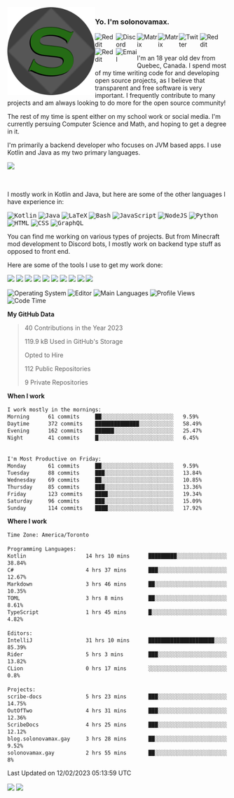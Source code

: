 <img align="left" alt="Avatar" width="200px" src="https://raw.githubusercontent.com/solonovamax/solonovamax/main/solonovamax-circle.png" />

### Yo. I'm solonovamax.

<a href="https://gitlab.com/solonovamax">
    <img align="left" alt="Reddit" width="48px" src="https://img.icons8.com/color/2x/gitlab.png">
</a>

<a href="https://discord.solonovamax.gay">
    <img align="left" alt="Discord" width="48px" src="https://img.icons8.com/color/2x/discord-logo.png">
</a>

<a href="https://matrix.to/#/@solonovamax:matrix.org?#gh-light-mode-only">
    <img align="left" alt="Matrix" width="48px" src="https://img.icons8.com/000000/material/2x/matrix-logo.png">
</a>
<a href="https://matrix.to/#/@solonovamax:matrix.org?#gh-dark-mode-only">
    <img align="left" alt="Matrix" width="48px" src="https://img.icons8.com/FFFFFF/material/2x/matrix-logo.png">
</a>

<a href="https://twitter.com/solonovamax">
    <img align="left" alt="Twitter" width="48px" src="https://img.icons8.com/color/2x/twitter.png">
</a>

<!-- <a href="https://twitch.tv/solonovamax">
    <img align="left" alt="Twitch" width="48px" src="https://img.icons8.com/color/2x/twitch.png">
</a> -->

<a href="https://reddit.com/u/solonovamax">
    <img align="left" alt="Reddit" width="48px" src="https://img.icons8.com/color/2x/reddit.png">
</a>

<a href="https://www.youtube.com/channel/UCTxCeyGu41WfEBT8mXpjHMA">
    <img align="left" alt="Reddit" width="48px" src="https://img.icons8.com/color/2x/youtube.png">
</a>

<a href="mailto:solonovamax@12oclockpoint.com">
    <img align="left" alt="Email" width="48px" src="https://img.icons8.com/fluency/2x/mail.png">
</a>

<!-- <a href="https://open.spotify.com/user/solonovamax">
    <img align="left" alt="Spotify" width="48px" src="https://img.icons8.com/color/2x/spotify.png">
</a> -->

<br/>
<br/>

I'm an 18 year old dev from Quebec, Canada.
I spend most of my time writing code for and developing open source projects, as I believe that transparent and free software is very important.
I frequently contribute to many projects and am always looking to do more for the open source community!

The rest of my time is spent either on my school work or social media. I'm currently persuing Computer Science and Math, and hoping to get a degree in it.

I'm primarily a backend developer who focuses on JVM based apps. I use Kotlin and Java as my two primary languages.


<a href="https://github.com/ryo-ma/github-profile-trophy"><img src="https://github-profile-trophy.vercel.app/?username=solonovamax&margin-w=15&row=1"/></a> 

<br/>

I mostly work in Kotlin and Java, but here are some of the other languages I have experience in:

<kbd><img height="32" alt="Kotlin" src="https://img.icons8.com/color/1x/kotlin.png"></kbd>
<kbd><img height="32" alt="Java" src="https://img.icons8.com/color/1x/java-coffee-cup-logo.png"></kbd>
<kbd><img height="32" alt="LaTeX" src="https://img.icons8.com/color/1x/latex.png"></kbd>
<kbd><img height="32" alt="Bash" src="https://img.icons8.com/color/1x/console.png"></kbd>
<kbd><img height="32" alt="JavaScript" src="https://img.icons8.com/color/1x/javascript.png"></kbd>
<kbd><img height="32" alt="NodeJS" src="https://img.icons8.com/color/1x/nodejs.png"></kbd>
<kbd><img height="32" alt="Python" src="https://img.icons8.com/color/1x/python.png"></kbd>
<kbd><img height="32" alt="HTML" src="https://img.icons8.com/color/1x/html-5.png"></kbd>
<kbd><img height="32" alt="CSS" src="https://img.icons8.com/color/1x/css3.png"></kbd>
<kbd><img height="32" alt="GraphQL" src="https://img.icons8.com/color/1x/graphql.png"></kbd>

You can find me working on various types of projects.
But from Minecraft mod development to Discord bots, I mostly work on backend type stuff as opposed to front end.

Here are some of the tools I use to get my work done:

<kbd><img height="32" src="https://img.icons8.com/color/2x/intellij-idea.png"></kbd>
<kbd><img height="32" src="https://img.icons8.com/color/2x/linux.png"></kbd>
<kbd><img height="32" src="https://img.icons8.com/fluent/2x/console.png"></kbd>
<kbd><img height="32" src="https://img.icons8.com/color/2x/open-source.png"></kbd>
<kbd><img height="32" src="https://img.icons8.com/color/2x/git.png"></kbd>
<kbd><img height="32" src="https://img.icons8.com/color/2x/docker.png"></kbd>
<kbd><img height="32" src="https://img.icons8.com/color/2x/mongodb.png"></kbd>
<kbd><img height="32" src="https://img.icons8.com/color/2x/nginx.png"></kbd>
<a href="?#gh-light-mode-only"><kbd><img height="32" src="https://img.icons8.com/metro/2x/mysql.png"></kbd></a>
<a href="?#gh-dark-mode-only"><kbd><img height="32" src="https://img.icons8.com/FFFFFF/metro/2x/mysql.png"></kbd></a>

![Operating System](https://img.shields.io/badge/OS-Arch%20Linux-informational?style=for-the-badge&logo=Arch%20Linux&logoColor=white&color=007ec6)
![Editor](https://img.shields.io/badge/Editor-IntelliJ%20Idea-informational?style=for-the-badge&logo=IntelliJ%20Idea&logoColor=white&color=007ec6)
![Main Languages](https://img.shields.io/badge/Main%20Languages-Java%20%26%20Kotlin-informational?style=for-the-badge&logo=Java&logoColor=white&color=007ec6)
![Profile Views](https://komarev.com/ghpvc/?username=solonovamax&color=blue&style=for-the-badge)
![Code Time](https://img.shields.io/endpoint?url=https://wakapi.dev/api/compat/shields/v1/solonovamax/interval:all_time&label=Code%20Time&style=for-the-badge&color=blue)

<!--START_SECTION:waka-->
**My GitHub Data**

> 40 Contributions in the Year 2023
> 
> 119.9 kB Used in GitHub's Storage
> 
> Opted to Hire
> 
> 112 Public Repositories
> 
> 9 Private Repositories
> 
**When I work** 

```text
I work mostly in the mornings: 
Morning      61 commits     ██░░░░░░░░░░░░░░░░░░░░░░░   9.59% 
Daytime      372 commits    ██████████████░░░░░░░░░░░   58.49% 
Evening      162 commits    ██████░░░░░░░░░░░░░░░░░░░   25.47% 
Night        41 commits     █░░░░░░░░░░░░░░░░░░░░░░░░   6.45%


I'm Most Productive on Friday: 
Monday       61 commits     ██░░░░░░░░░░░░░░░░░░░░░░░   9.59% 
Tuesday      88 commits     ███░░░░░░░░░░░░░░░░░░░░░░   13.84% 
Wednesday    69 commits     ██░░░░░░░░░░░░░░░░░░░░░░░   10.85% 
Thursday     85 commits     ███░░░░░░░░░░░░░░░░░░░░░░   13.36% 
Friday       123 commits    ████░░░░░░░░░░░░░░░░░░░░░   19.34% 
Saturday     96 commits     ███░░░░░░░░░░░░░░░░░░░░░░   15.09% 
Sunday       114 commits    ████░░░░░░░░░░░░░░░░░░░░░   17.92%

```


**Where I work** 

```text
Time Zone: America/Toronto

Programming Languages: 
Kotlin                   14 hrs 10 mins      █████████░░░░░░░░░░░░░░░░   38.84% 
C#                       4 hrs 37 mins       ███░░░░░░░░░░░░░░░░░░░░░░   12.67% 
Markdown                 3 hrs 46 mins       ██░░░░░░░░░░░░░░░░░░░░░░░   10.35% 
TOML                     3 hrs 8 mins        ██░░░░░░░░░░░░░░░░░░░░░░░   8.61% 
TypeScript               1 hrs 45 mins       █░░░░░░░░░░░░░░░░░░░░░░░░   4.82%

Editors: 
IntelliJ                 31 hrs 10 mins      █████████████████████░░░░   85.39% 
Rider                    5 hrs 3 mins        ███░░░░░░░░░░░░░░░░░░░░░░   13.82% 
CLion                    0 hrs 17 mins       ░░░░░░░░░░░░░░░░░░░░░░░░░   0.8%

Projects: 
scribe-docs              5 hrs 23 mins       ███░░░░░░░░░░░░░░░░░░░░░░   14.75% 
OutOfTwo                 4 hrs 31 mins       ███░░░░░░░░░░░░░░░░░░░░░░   12.36% 
ScribeDocs               4 hrs 25 mins       ███░░░░░░░░░░░░░░░░░░░░░░   12.12% 
blog.solonovamax.gay     3 hrs 28 mins       ██░░░░░░░░░░░░░░░░░░░░░░░   9.52% 
solonovamax.gay          2 hrs 55 mins       ██░░░░░░░░░░░░░░░░░░░░░░░   8%

```


 Last Updated on 12/02/2023 05:13:59 UTC
<!--END_SECTION:waka-->

<div style="white-space:nowrap;width:100%;position: relative;display: inline-block">
<img align="center" src="https://github-readme-stats.vercel.app/api?username=solonovamax&custom_title=solonovamax%27s%20Github%20Stats&langs_count=5&include_all_commits=true&count_private=true&show_icons=true&theme=github_dark"/>
<img align="center" src="https://github-readme-stats.vercel.app/api/wakatime?api_domain=wakapi.dev&username=solonovamax&range=last_30_days&custom_title=solonovamax%27s+Primary+Languages+%28Last+Month%29&langs_count=10&show_icons=true&theme=github_dark"/>
</div>
